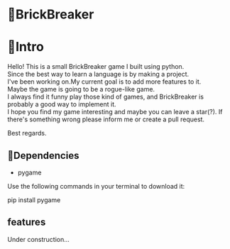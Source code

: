 # 🏀BrickBreaker

# 📄Intro

Hello! This is a small BrickBreaker game I built using python.   
Since the best way to learn a language is by making a project.  
I've been working on.My current goal is to add more features to it.  
Maybe the game is going to be a rogue-like game.  
I always find it funny play those kind of games, and BrickBreaker is probably a good way to implement it.  
I hope you find my game interesting and maybe you can leave a star(?). If there's something wrong please inform me or create a pull request.  

Best regards.

## 📒Dependencies

- pygame


Use the following commands in your terminal to download it:

pip install pygame

## features

Under construction...


